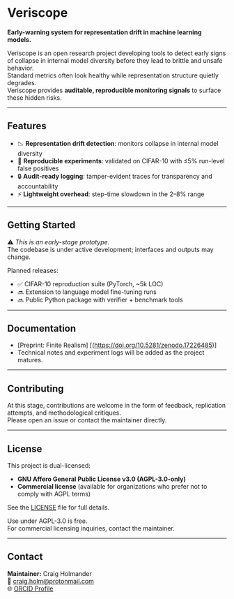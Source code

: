 # Veriscope

**Early-warning system for representation drift in machine learning models.**

Veriscope is an open research project developing tools to detect early signs of collapse in internal model diversity before they lead to brittle and unsafe behavior.  
Standard metrics often look healthy while representation structure quietly degrades.  
Veriscope provides **auditable, reproducible monitoring signals** to surface these hidden risks.

---

## Features

- 📉 **Representation drift detection**: monitors collapse in internal model diversity  
- 🧪 **Reproducible experiments**: validated on CIFAR-10 with ≤5% run-level false positives  
- 🔒 **Audit-ready logging**: tamper-evident traces for transparency and accountability  
- ⚡ **Lightweight overhead**: step-time slowdown in the 2–8% range

---

## Getting Started

⚠️ *This is an early-stage prototype.*  
The codebase is under active development; interfaces and outputs may change.  

Planned releases:  
- ✅ CIFAR-10 reproduction suite (PyTorch, ~5k LOC)  
- 🔜 Extension to language model fine-tuning runs  
- 🔜 Public Python package with verifier + benchmark tools  

---

## Documentation

- [Preprint: Finite Realism] [(https://doi.org/10.5281/zenodo.17226485)]  
- Technical notes and experiment logs will be added as the project matures.

---

## Contributing

At this stage, contributions are welcome in the form of feedback, replication attempts, and methodological critiques.  
Please open an issue or contact the maintainer directly.  

---

## License

This project is dual-licensed:  

- **GNU Affero General Public License v3.0 (AGPL-3.0-only)**  
- **Commercial license** (available for organizations who prefer not to comply with AGPL terms)  

See the [LICENSE](./LICENSE) file for full details.  

Use under AGPL-3.0 is free.  
For commercial licensing inquiries, contact the maintainer.

---

## Contact

**Maintainer:** Craig Holmander  
📧 craig.holm@protonmail.com  
🌐 [ORCID Profile](https://orcid.org/0009-0002-3145-8498)  

